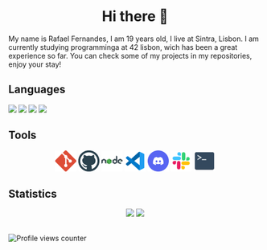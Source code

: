 <div align="center">
  <h1> Hi there 👋 </h1>
</div>

My name is Rafael Fernandes, I am 19 years old, I live at Sintra, Lisbon.
I am currently studying programminga at 42 lisbon, wich has been a great experience so far. You can check some of my projects in my repositories, enjoy your stay!

## Languages
![](https://img.shields.io/badge//-C-1?style=square&logo=c&logoColor=white&color=9cf)
![](https://img.shields.io/badge//-JS-1?style=square&logo=javascript&logoColor=white&color=9cf)
![](https://img.shields.io/badge//-HTML-1?style=square&logo=html5&logoColor=white&color=9cf)
![](https://img.shields.io/badge//-CSS-1?style=square&logo=css3&logoColor=white&color=9cf)

## Tools
<div align="center">
  <img src=".github\logo-git.svg" height="42px" alt="GIT"/>
  <img src=".github\logo-github.svg" height="42px" alt="GITHUB"/>
  <img src=".github\logo-nodejs.svg" height="42px" alt="NODEJS"/>
  <img src=".github\logo-vscode.svg" height="42px" alt="VISUAL STUDIO CODE"/>  
  <img src=".github\logo-discord.svg" height="42px" alt="DISCORD"/>
  <img src=".github\logo-slack.svg" height="42px" alt="SLACK"/>
  <img src=".github\logo-bash.svg" height="42px" alt="BASH"/>
</div >

## Statistics

<div align="center">
  <img height="192px" src="https://github-readme-stats.vercel.app/api/top-langs/?username=Rafael2sf&langs_count=3&theme=dracula"/>
  <img height="192px" src="https://github-readme-stats.vercel.app/api?username=Rafael2sf&show_icons=true&theme=aura_dark&include_all_commits=true&count_private=true"/>
</div>

<br />

![Profile views counter](https://komarev.com/ghpvc/?username=Rafael2sf&&style=flat-square)
